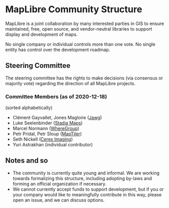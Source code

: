 # MapLibre Community Structure

MapLibre is a joint collaboration by many interested parties in GIS to ensure
maintained, free, open source, and vendor-neutral libraries to support display
and development of maps.

No single company or individual controls more than one vote. No single entity
has control over the development roadmap.

## Steering Committee

The steering committee has the rights to make decisions (via consensus or
majority vote) regarding the direction of all MapLibre projects.

### Committee Members (as of 2020-12-18)

(sorted alphabetically)

- Clément Gayvallet, Jones Magloire ([Jawg](https://jawg.io))
- Luke Seelenbinder ([Stadia Maps](https://stadiamaps.com/))
- Marcel Normann ([WhereGroup](https://wheregroup.com/))
- Petr Pridal, Petr Sloup ([MapTiler](https://maptiler.com/))
- Seth Nickell ([Ceres Imaging](https://www.ceresimaging.net))
- Yuri Astrakhan (individual contributor)

## Notes and so

- The community is currently quite young and informal. We are working towards
  formalizing this structure, including adopting by-laws and forming an
  official organization if necessary.
- We cannot currently accept funds to support development, but if you or your
  company would like to meaningfully contribute in this way, please open an
  issue, and we can discuss options.

